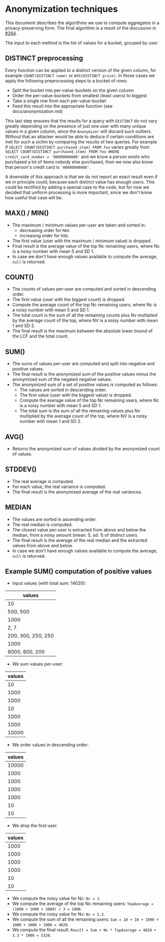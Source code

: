 
# Anonymization techniques

This document describes the algorithms we use to compute aggregates in a
privacy-preserving form. The final algorithm is a result of the discussion in
[#264](https://github.com/Aircloak/aircloak/issues/264).

The input to each method is the list of values for a bucket, grouped by user.


## DISTINCT preprocessing

  Every function can be applied to a distinct version of the given column, for
  example `COUNT(DISTINCT name)` or `AVG(DISTINCT price)`. In those cases we
  apply the following preprocessing steps to a bucket of rows:

  - Split the bucket into per-value-buckets on the given column
  - Order the per-value-buckets from smallest (least users) to biggest
  - Take a single row from each per-value-bucket
  - Feed this result into the appropriate function (see docs/anonymization.md)

  This last step ensures that the results for a query with `DISTINCT` do not
  vary greatly depending on the presence of just one user with many unique
  values in a given column, since the `Anonymizer` will discard such outliers.
  Without that an attacker would be able to deduce if certain conditions are
  met for such a victim by comparing the results of two queries. For example if
  `SELECT COUNT(DISTINCT purchased_item) FROM foo` varies greatly from `SELECT
  COUNT(DISTINCT purchased_item) FROM foo WHERE credit_card_number =
  '00000000000'` and we know a person exists who purchased a lot of items
  nobody else purchased, then we now also know that person's credit card is
  `'00000000000'`.

  A downside of this approach is that we do not report an exact result even if
  we in principle could, because each distinct value has enough users. This
  could be rectified by adding a special case to the code, but for now we
  decided that uniform processing is more important, since we don't know how
  useful that case will be.


## MAX() / MIN()

  - The maximum / minimum values per-user are taken and sorted in:
    - decreasing order for `MAX`.
    - increasing order for `MIN`.
  - The first value (user with the maximum / minimum value) is dropped.
  - Final result is the average value of the top Nc remaining users, where Nc is a noisy number with mean 5 and SD 1.
  - In case we don't have enough values available to compute the average, `null` is returned.


## COUNT()

  - The counts of values per-user are computed and sorted in descending order.
  - The first value (user with the biggest count) is dropped.
  - Compute the average count of the top Nc remaining users, where Nc is a noisy number with mean 5 and SD 1.
  - The total count is the sum of all the remaining counts plus Nv multiplied by the average count of the top,
    where NV is a noisy number with mean 1 and SD 2.
  - The final result is the maximum between the absolute lower bound of the LCF and the total count.


## SUM()

  - The sums of values per-user are computed and split into negative and positive values.
  - The final result is the anonymized sum of the positive values minus the anonymized sum of the negated negative values.
  - The anonymized sum of a set of positive values is computed as follows:
    - The values are sorted in descending order.
    - The first value (user with the biggest value) is dropped.
    - Compute the average value of the top Nc remaining users, where Nc is a noisy number with mean 5 and SD 1.
    - The total sum is the sum of all the remaining values plus Nv multiplied by the average count of the top,
      where NV is a noisy number with mean 1 and SD 2.


## AVG()

  - Returns the anonymized sum of values divided by the anonymized count of values.


## STDDEV()

  - The real average is computed.
  - For each value, the real variance is computed.
  - The final result is the anonymized average of the real variances.


## MEDIAN

  - The values are sorted in ascending order.
  - The real median is computed.  
  - The closest value per-user is extracted from above and below the median, from a noisy amount (mean: 5, sd: 1) of distinct users.
  - The final result is the average of the real median and the extracted values from above and below.
  - In case we don't have enough values available to compute the average, `null` is returned.


## Example SUM() computation of positive values

- Input values (with total sum: 14020):

| values |
|--------|
| 10 |
| 500, 500 |
| 1000 |
| 2, 7 |
| 200, 300, 250, 250 |
| 1000 |
| 9000, 800, 200 |

- We sum values per-user:

| values |
|--------|
| 10 |
| 1000 |
| 1000 |
| 10 |
| 1000 |
| 1000 |
| 10000 |

- We order values in descending order:

| values |
|--------|
| 10000 |
| 1000 |
| 1000 |
| 1000 |
| 1000 |
| 10 |
| 10 |

- We drop the first user:

| values |
|--------|
| 1000 |
| 1000 |
| 1000 |
| 1000 |
| 10 |
| 10 |

- We compute the noisy value for Nc: `Nc = 3`.
- We compute the average of the top Nc remaining users: `TopAverage = (1000 + 1000 + 1000) / 3 = 1000`.
- We compute the noisy value for Nv: `Nv = 1.3`.
- We compute the sum of all the remaining users: `Sum = 10 + 10 + 1000 + 1000 + 1000 + 1000 = 4020`.
- We compute the final result: `Result = Sum + Nv * TopAverage = 4020 + 1.3 * 1000 = 5320`.
